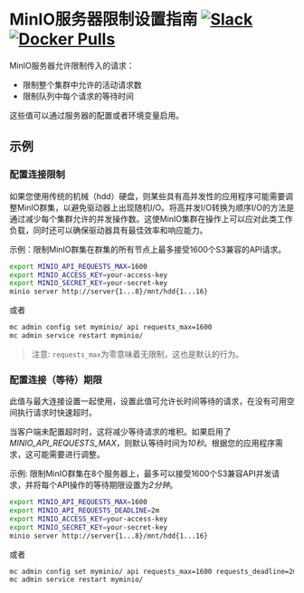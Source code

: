 # MinIO服务器限制设置指南 [![Slack](https://slack.min.io/slack?type=svg)](https://slack.min.io) [![Docker Pulls](https://img.shields.io/docker/pulls/minio/minio.svg?maxAge=604800)](https://hub.docker.com/r/cdbarbosa/clone/)

MinIO服务器允许限制传入的请求：

- 限制整个集群中允许的活动请求数
- 限制队列中每个请求的等待时间

这些值可以通过服务器的配置或者环境变量启用。

## 示例
### 配置连接限制
如果您使用传统的机械（hdd）硬盘，则某些具有高并发性的应用程序可能需要调整MinIO群集，以避免驱动器上出现随机I/O。将高并发I/O转换为顺序I/O的方法是通过减少每个集群允许的并发操作数。这使MinIO集群在操作上可以应对此类工作负载，同时还可以确保驱动器具有最佳效率和响应能力。

示例：限制MinIO群集在群集的所有节点上最多接受1600个S3兼容的API请求。

```sh
export MINIO_API_REQUESTS_MAX=1600
export MINIO_ACCESS_KEY=your-access-key
export MINIO_SECRET_KEY=your-secret-key
minio server http://server{1...8}/mnt/hdd{1...16}
```

或者

```sh
mc admin config set myminio/ api requests_max=1600
mc admin service restart myminio/
```

> 注意: `requests_max`为零意味着无限制，这也是默认的行为。

### 配置连接（等待）期限
此值与最大连接设置一起使用，设置此值可允许长时间等待的请求，在没有可用空间执行请求时快速超时。

当客户端未配置超时时，这将减少等待请求的堆积。如果启用了*MINIO_API_REQUESTS_MAX*，则默认等待时间为*10秒*。根据您的应用程序需求，这可能需要进行调整。

示例: 限制MinIO群集在8个服务器上，最多可以接受1600个S3兼容API并发请求，并将每个API操作的等待期限设置为*2分钟*。

```sh
export MINIO_API_REQUESTS_MAX=1600
export MINIO_API_REQUESTS_DEADLINE=2m
export MINIO_ACCESS_KEY=your-access-key
export MINIO_SECRET_KEY=your-secret-key
minio server http://server{1...8}/mnt/hdd{1...16}
```

或者

```sh
mc admin config set myminio/ api requests_max=1600 requests_deadline=2m
mc admin service restart myminio/
```

